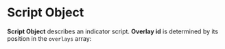 
# Script Object

**Script Object** describes an indicator script. **Overlay id** is determined by its position in the `overlays` array:
